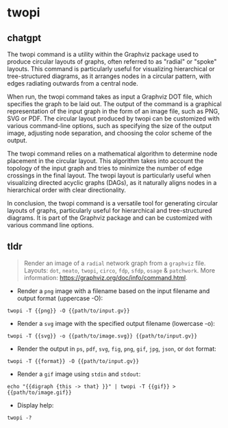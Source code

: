 # twopi 
## chatgpt 
The twopi command is a utility within the Graphviz package used to produce circular layouts of graphs, often referred to as "radial" or "spoke" layouts. This command is particularly useful for visualizing hierarchical or tree-structured diagrams, as it arranges nodes in a circular pattern, with edges radiating outwards from a central node.

When run, the twopi command takes as input a Graphviz DOT file, which specifies the graph to be laid out. The output of the command is a graphical representation of the input graph in the form of an image file, such as PNG, SVG or PDF. The circular layout produced by twopi can be customized with various command-line options, such as specifying the size of the output image, adjusting node separation, and choosing the color scheme of the output.

The twopi command relies on a mathematical algorithm to determine node placement in the circular layout. This algorithm takes into account the topology of the input graph and tries to minimize the number of edge crossings in the final layout. The twopi layout is particularly useful when visualizing directed acyclic graphs (DAGs), as it naturally aligns nodes in a hierarchical order with clear directionality.

In conclusion, the twopi command is a versatile tool for generating circular layouts of graphs, particularly useful for hierarchical and tree-structured diagrams. It is part of the Graphviz package and can be customized with various command line options. 

## tldr 
 
> Render an image of a `radial` network graph from a `graphviz` file.
> Layouts: `dot`, `neato`, `twopi`, `circo`, `fdp`, `sfdp`, `osage` & `patchwork`.
> More information: <https://graphviz.org/doc/info/command.html>.

- Render a `png` image with a filename based on the input filename and output format (uppercase -O):

`twopi -T {{png}} -O {{path/to/input.gv}}`

- Render a `svg` image with the specified output filename (lowercase -o):

`twopi -T {{svg}} -o {{path/to/image.svg}} {{path/to/input.gv}}`

- Render the output in `ps`, `pdf`, `svg`, `fig`, `png`, `gif`, `jpg`, `json`, or `dot` format:

`twopi -T {{format}} -O {{path/to/input.gv}}`

- Render a `gif` image using `stdin` and `stdout`:

`echo "{{digraph {this -> that} }}" | twopi -T {{gif}} > {{path/to/image.gif}}`

- Display help:

`twopi -?`
